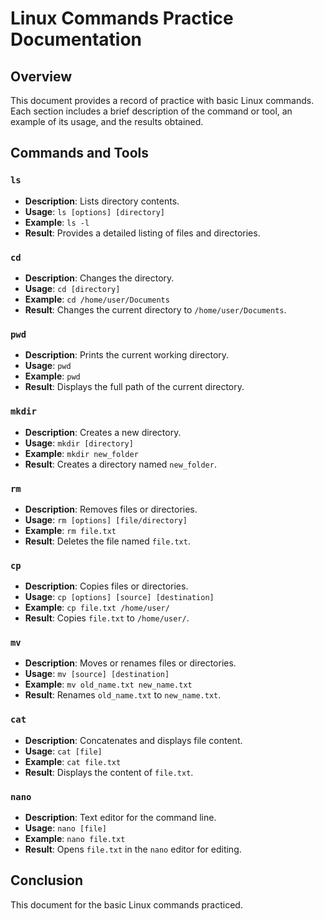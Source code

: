 # Linux Commands Practice Documentation

## Overview

This document provides a record of practice with basic Linux commands. Each section includes a brief description of the command or tool, an example of its usage, and the results obtained.

## Commands and Tools

### `ls`

- **Description**: Lists directory contents.
- **Usage**: `ls [options] [directory]`
- **Example**: `ls -l`
- **Result**: Provides a detailed listing of files and directories.

### `cd`

- **Description**: Changes the directory.
- **Usage**: `cd [directory]`
- **Example**: `cd /home/user/Documents`
- **Result**: Changes the current directory to `/home/user/Documents`.

### `pwd`

- **Description**: Prints the current working directory.
- **Usage**: `pwd`
- **Example**: `pwd`
- **Result**: Displays the full path of the current directory.

### `mkdir`

- **Description**: Creates a new directory.
- **Usage**: `mkdir [directory]`
- **Example**: `mkdir new_folder`
- **Result**: Creates a directory named `new_folder`.

### `rm`

- **Description**: Removes files or directories.
- **Usage**: `rm [options] [file/directory]`
- **Example**: `rm file.txt`
- **Result**: Deletes the file named `file.txt`.

### `cp`

- **Description**: Copies files or directories.
- **Usage**: `cp [options] [source] [destination]`
- **Example**: `cp file.txt /home/user/`
- **Result**: Copies `file.txt` to `/home/user/`.

### `mv`

- **Description**: Moves or renames files or directories.
- **Usage**: `mv [source] [destination]`
- **Example**: `mv old_name.txt new_name.txt`
- **Result**: Renames `old_name.txt` to `new_name.txt`.

### `cat`

- **Description**: Concatenates and displays file content.
- **Usage**: `cat [file]`
- **Example**: `cat file.txt`
- **Result**: Displays the content of `file.txt`.

### `nano`

- **Description**: Text editor for the command line.
- **Usage**: `nano [file]`
- **Example**: `nano file.txt`
- **Result**: Opens `file.txt` in the `nano` editor for editing.


## Conclusion

This document  for the basic Linux commands practiced. 

